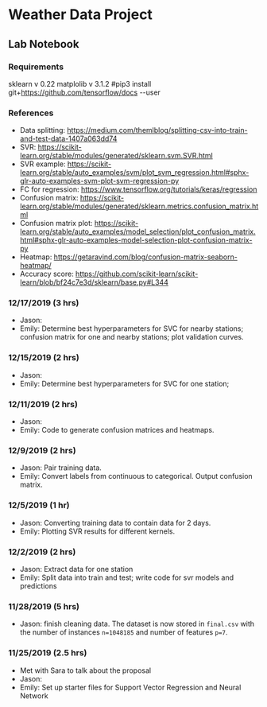 # Weather Data Project

## Lab Notebook

### Requirements
sklearn v 0.22
matplolib v 3.1.2
#pip3 install git+https://github.com/tensorflow/docs --user

### References
- Data splitting: https://medium.com/themlblog/splitting-csv-into-train-and-test-data-1407a063dd74
- SVR: https://scikit-learn.org/stable/modules/generated/sklearn.svm.SVR.html
- SVR example: https://scikit-learn.org/stable/auto_examples/svm/plot_svm_regression.html#sphx-glr-auto-examples-svm-plot-svm-regression-py
- FC for regression: https://www.tensorflow.org/tutorials/keras/regression
- Confusion matrix: https://scikit-learn.org/stable/modules/generated/sklearn.metrics.confusion_matrix.html
- Confusion matrix plot: https://scikit-learn.org/stable/auto_examples/model_selection/plot_confusion_matrix.html#sphx-glr-auto-examples-model-selection-plot-confusion-matrix-py
- Heatmap: https://getaravind.com/blog/confusion-matrix-seaborn-heatmap/
- Accuracy score: https://github.com/scikit-learn/scikit-learn/blob/bf24c7e3d/sklearn/base.py#L344


### 12/17/2019 (3 hrs)
- Jason:
- Emily: Determine best hyperparameters for SVC for nearby stations; \
  confusion matrix for one and nearby stations; plot validation curves.

### 12/15/2019 (2 hrs)
- Jason:
- Emily: Determine best hyperparameters for SVC for one station;

### 12/11/2019 (2 hrs)
- Jason:
- Emily: Code to generate confusion matrices and heatmaps.

### 12/9/2019 (2 hrs)
- Jason: Pair training data.
- Emily: Convert labels from continuous to categorical. Output confusion matrix.

### 12/5/2019 (1 hr)
- Jason: Converting training data to contain data for 2 days.
- Emily: Plotting SVR results for different kernels.

### 12/2/2019 (2 hrs)
- Jason: Extract data for one station
- Emily: Split data into train and test;
  write code for svr models and predictions

### 11/28/2019 (5 hrs)
- Jason: finish cleaning data. The dataset is now stored in `final.csv` with the number of instances `n=1048185` and number of features `p=7`.

### 11/25/2019 (2.5 hrs)
- Met with Sara to talk about the proposal
- Jason:
- Emily: Set up starter files for Support Vector Regression and Neural Network

